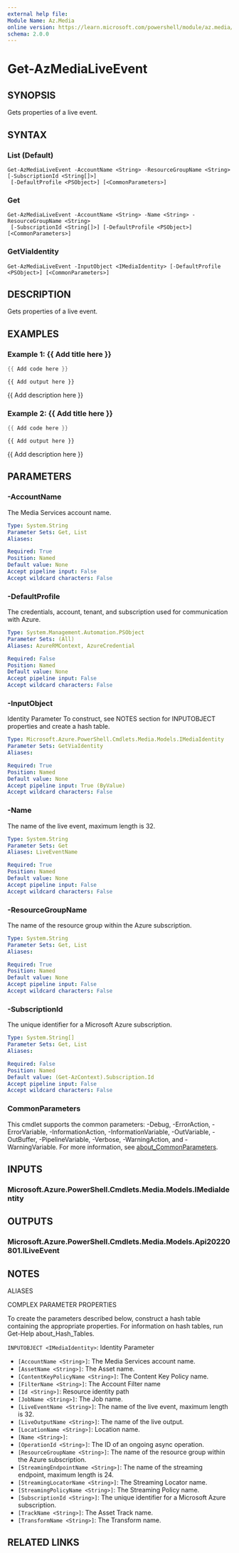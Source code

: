 ```yaml
---
external help file:
Module Name: Az.Media
online version: https://learn.microsoft.com/powershell/module/az.media/get-azmedialiveevent
schema: 2.0.0
---
```


# Get-AzMediaLiveEvent

## SYNOPSIS
Gets properties of a live event.

## SYNTAX

### List (Default)
```
Get-AzMediaLiveEvent -AccountName <String> -ResourceGroupName <String> [-SubscriptionId <String[]>]
 [-DefaultProfile <PSObject>] [<CommonParameters>]
```

### Get
```
Get-AzMediaLiveEvent -AccountName <String> -Name <String> -ResourceGroupName <String>
 [-SubscriptionId <String[]>] [-DefaultProfile <PSObject>] [<CommonParameters>]
```

### GetViaIdentity
```
Get-AzMediaLiveEvent -InputObject <IMediaIdentity> [-DefaultProfile <PSObject>] [<CommonParameters>]
```

## DESCRIPTION
Gets properties of a live event.

## EXAMPLES

### Example 1: {{ Add title here }}
```powershell
{{ Add code here }}
```

```output
{{ Add output here }}
```

{{ Add description here }}

### Example 2: {{ Add title here }}
```powershell
{{ Add code here }}
```

```output
{{ Add output here }}
```

{{ Add description here }}

## PARAMETERS

### -AccountName
The Media Services account name.

```yaml
Type: System.String
Parameter Sets: Get, List
Aliases:

Required: True
Position: Named
Default value: None
Accept pipeline input: False
Accept wildcard characters: False
```

### -DefaultProfile
The credentials, account, tenant, and subscription used for communication with Azure.

```yaml
Type: System.Management.Automation.PSObject
Parameter Sets: (All)
Aliases: AzureRMContext, AzureCredential

Required: False
Position: Named
Default value: None
Accept pipeline input: False
Accept wildcard characters: False
```

### -InputObject
Identity Parameter
To construct, see NOTES section for INPUTOBJECT properties and create a hash table.

```yaml
Type: Microsoft.Azure.PowerShell.Cmdlets.Media.Models.IMediaIdentity
Parameter Sets: GetViaIdentity
Aliases:

Required: True
Position: Named
Default value: None
Accept pipeline input: True (ByValue)
Accept wildcard characters: False
```

### -Name
The name of the live event, maximum length is 32.

```yaml
Type: System.String
Parameter Sets: Get
Aliases: LiveEventName

Required: True
Position: Named
Default value: None
Accept pipeline input: False
Accept wildcard characters: False
```

### -ResourceGroupName
The name of the resource group within the Azure subscription.

```yaml
Type: System.String
Parameter Sets: Get, List
Aliases:

Required: True
Position: Named
Default value: None
Accept pipeline input: False
Accept wildcard characters: False
```

### -SubscriptionId
The unique identifier for a Microsoft Azure subscription.

```yaml
Type: System.String[]
Parameter Sets: Get, List
Aliases:

Required: False
Position: Named
Default value: (Get-AzContext).Subscription.Id
Accept pipeline input: False
Accept wildcard characters: False
```

### CommonParameters
This cmdlet supports the common parameters: -Debug, -ErrorAction, -ErrorVariable, -InformationAction, -InformationVariable, -OutVariable, -OutBuffer, -PipelineVariable, -Verbose, -WarningAction, and -WarningVariable. For more information, see [about_CommonParameters](http://go.microsoft.com/fwlink/?LinkID=113216).

## INPUTS

### Microsoft.Azure.PowerShell.Cmdlets.Media.Models.IMediaIdentity

## OUTPUTS

### Microsoft.Azure.PowerShell.Cmdlets.Media.Models.Api20220801.ILiveEvent

## NOTES

ALIASES

COMPLEX PARAMETER PROPERTIES

To create the parameters described below, construct a hash table containing the appropriate properties. For information on hash tables, run Get-Help about_Hash_Tables.


`INPUTOBJECT <IMediaIdentity>`: Identity Parameter
  - `[AccountName <String>]`: The Media Services account name.
  - `[AssetName <String>]`: The Asset name.
  - `[ContentKeyPolicyName <String>]`: The Content Key Policy name.
  - `[FilterName <String>]`: The Account Filter name
  - `[Id <String>]`: Resource identity path
  - `[JobName <String>]`: The Job name.
  - `[LiveEventName <String>]`: The name of the live event, maximum length is 32.
  - `[LiveOutputName <String>]`: The name of the live output.
  - `[LocationName <String>]`: Location name.
  - `[Name <String>]`: 
  - `[OperationId <String>]`: The ID of an ongoing async operation.
  - `[ResourceGroupName <String>]`: The name of the resource group within the Azure subscription.
  - `[StreamingEndpointName <String>]`: The name of the streaming endpoint, maximum length is 24.
  - `[StreamingLocatorName <String>]`: The Streaming Locator name.
  - `[StreamingPolicyName <String>]`: The Streaming Policy name.
  - `[SubscriptionId <String>]`: The unique identifier for a Microsoft Azure subscription.
  - `[TrackName <String>]`: The Asset Track name.
  - `[TransformName <String>]`: The Transform name.

## RELATED LINKS

